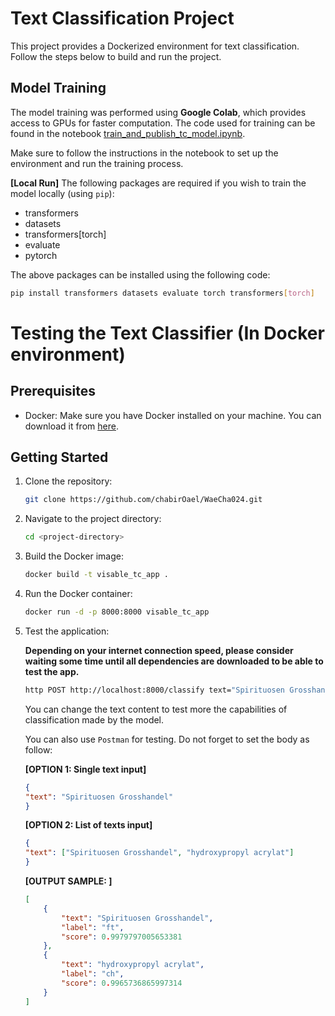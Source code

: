 # Text Classification Project

This project provides a Dockerized environment for text classification. Follow the steps below to build and run the project.

## Model Training

The model training was performed using <b>Google Colab</b>, which provides access to GPUs for faster computation. The code used for training can be found in the notebook [train_and_publish_tc_model.ipynb](https://github.com/chabirOael/WaeCha024/blob/master/Task1/train_and_publish_tc_model.ipynb).

Make sure to follow the instructions in the notebook to set up the environment and run the training process.

<b>[Local Run]</b> The following packages are required if you wish to train the model locally (using `pip`):
- transformers
- datasets
- transformers[torch]
- evaluate
- pytorch
    
The above packages can be installed using the following code:

```bash
pip install transformers datasets evaluate torch transformers[torch]
```

# Testing the Text Classifier (In Docker environment)


## Prerequisites

- Docker: Make sure you have Docker installed on your machine. You can download it from [here](https://www.docker.com/get-started).


## Getting Started

1. Clone the repository:

    ```bash
    git clone https://github.com/chabirOael/WaeCha024.git
    ```

2. Navigate to the project directory:

    ```bash
    cd <project-directory>
    ```

3. Build the Docker image:

    ```bash
    docker build -t visable_tc_app .
    ```

4. Run the Docker container:

    ```bash
    docker run -d -p 8000:8000 visable_tc_app
    ```

5. Test the application:
    
    <b>Depending on your internet connection speed, please consider waiting some time until all dependencies are downloaded to be able to test the app.</b>

    ```bash
    http POST http://localhost:8000/classify text="Spirituosen Grosshandel"  
    ```
    You can change the text content to test more the capabilities of classification made by the model.

    You can also use `Postman` for testing. Do not forget to set the body as follow:
    
    <b>[OPTION 1: Single text input]</b>
    ```json
    {
    "text": "Spirituosen Grosshandel"
    }
    ```

    <b>[OPTION 2: List of texts input]</b>
    ```json
    {
    "text": ["Spirituosen Grosshandel", "hydroxypropyl acrylat"]
    }
    ```

    <b>[OUTPUT SAMPLE: ]</b>
    ```json
    [
        {
            "text": "Spirituosen Grosshandel",
            "label": "ft",
            "score": 0.9979797005653381
        },
        {
            "text": "hydroxypropyl acrylat",
            "label": "ch",
            "score": 0.9965736865997314
        }
    ]
    ```

